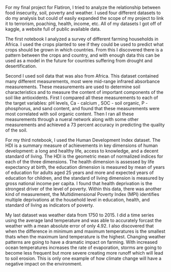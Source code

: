 For my final project for Flatiron, I tried to analyze the relationship between food insecurity, soil, poverty and weather.  I used four different datasets to do my analysis but could of easily expanded the scope of my project to link it to terrorism, poaching, health, income, etc.  All of my datasets I got off of kaggle, a website full of public available data.

The first notebook I analyzed a survey of different farming households in Africa.  I used the crops planted to see if they could be used to predict what crops should be grown in which countries.  From this I discovered there is a pattern between the crops and country, and with enough data this can be used as a model in the future for countries suffering from drought and desertification.

Second I used soil data that was also from Africa.  This dataset contained many different measurements, most were mid-range infrared absorbance measurements. These measurements are used to determine soil characteristics and to measure the content of important components of the soil like antioxidents.  First I compared all these measurements to each of the target variables: pH levels, Ca - calcium , SOC - soil organic, P - phosphorus, and sand content, and found that these measurements were most correlated with soil organic content. Then I ran all these measurements through a nueral network along with some other measurements and achieved a 73 percent accuracy in predicting the quality of the soil.

For my third notebook, I used the Human Development Index dataset.  The HDI is a summary measure of achievements in key dimensions of human development: a long and healthy life, access to knowledge, and a decent standard of living. The HDI is the geometric mean of normalized indices for each of the three dimensions. The health dimension is assessed by life expectancy at birth, the education dimension is measured by mean of years of education for adults aged 25 years and more and expected years of education for children, and the standard of living dimension is measured by gross national income per capita. I found that health deprivation is the strongest driver of the level of poverty.  Within this data, there was another kind of measurement, the Multidimensional Poverty Index (MPI) identifies multiple deprivations at the household level in education, health, and standard of living as indicators of poverty.


My last dataset was weather data from 1750 to 2015.  I did a time series using the average land temperature and was able to accurately forcast the weather with a mean absolute error of only 4.92. I also discovered that  when the difference in minimum amd maximum temperatures is the smallest thats when the maximum land temperature is the highest.  Changing weather patterns are going to have a dramatic impact on farming. With increased ocean temperatures increases the rate of evaporation, storms are going to become less frequent but more severe creating more runoff which will lead to soil erosion. This is only one example of how climate change will have a negative impact on the environment.  
